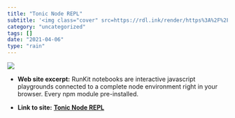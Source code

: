```yaml
---
title: "Tonic Node REPL"
subtitle: '<img class="cover" src=https://rdl.ink/render/https%3A%2F%2Frunkit.com%2Fpitosalas%2F5602bf254821830...'
category: "uncategorized"
tags: []
date: "2021-04-06"
type: "rain"
---
```

<img class="cover" src=https://rdl.ink/render/https%3A%2F%2Frunkit.com%2Fpitosalas%2F5602bf254821830c00fe2a4d>



* **Web site excerpt:** RunKit notebooks are interactive javascript playgrounds connected to a complete node environment right in your browser. Every npm module pre-installed.

* **Link to site:** **[Tonic Node REPL](https://runkit.com/pitosalas/5602bf254821830c00fe2a4d)**